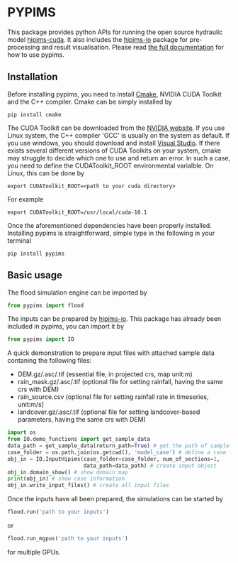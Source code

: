 # PYPIMS

This package provides python APIs for running the open source hydraulic model [hipims-cuda](https://github.com/HEMLab/hipims). It also includes the [hipims-io](https://pypi.org/project/hipims-io/) package for pre-processing and result visualisation. Please read [the full documentation](https://pypims.readthedocs.io/en/latest/) for how to use pypims.

## Installation

Before installing pypims, you need to install [Cmake](https://cmake.org/download/), NVIDIA CUDA Toolkit and the C++ compiler. Cmake can be simply installed by

```shell
pip install cmake
```

The CUDA Toolkit can be downloaded from the [NVIDIA website](https://developer.nvidia.com/cuda-downloads). If you use Linux system, the C++ compiler 'GCC' is usually on the system as default. If you use windows, you should download and install [Visual Studio](https://visualstudio.microsoft.com/vs/). If there exists several different versions of CUDA Toolkits on your system, cmake may struggle to decide which one to use and return an error. In such a case, you need to define the CUDAToolkit_ROOT environmental varialble. On Linux, this can be done by

```shell
export CUDAToolkit_ROOT=<path to your cuda directory>
```
For example

```shell
export CUDAToolkit_ROOT=/usr/local/cuda-10.1
```

Once the aforementioned dependencies have been properly installed. Installing pypims is straightforward, simple type in the following in your terminal

```shell
pip install pypims
```



## Basic usage

The flood simulation engine can be imported by

```python
from pypims import flood
```

The inputs can be prepared by [hipims-io](https://pypi.org/project/hipims-io/). This package has already been included in pypims, you can import it by

```python
from pypims import IO
```
A quick demonstration to prepare input files with attached sample data contaning the following files:
- DEM.gz/.asc/.tif (essential file, in projected crs, map unit:m)
- rain_mask.gz/.asc/.tif (optional file for setting rainfall, having the same crs with DEM)
- rain_source.csv (optional file for setting rainfall rate in timeseries, unit:m/s]
- landcover.gz/.asc/.tif (optional file for setting landcover-based parameters, having the same crs with DEM)

```python
import os
from IO.demo_functions import get_sample_data
data_path = get_sample_data(return_path=True) # get the path of sample data
case_folder = os.path.join(os.getcwd(), 'model_case') # define a case folder in the current directory
obj_in = IO.InputHipims(case_folder=case_folder, num_of_sections=1, 
                        data_path=data_path) # create input object
obj_in.domain_show() # show domain map
print(obj_in) # show case information
obj_in.write_input_files() # create all input files
```
Once the inputs have all been prepared, the simulations  can be started by

```python
flood.run('path to your inputs')
```

or

```python
flood.run_mgpus('path to your inputs')
```

for multiple GPUs.
